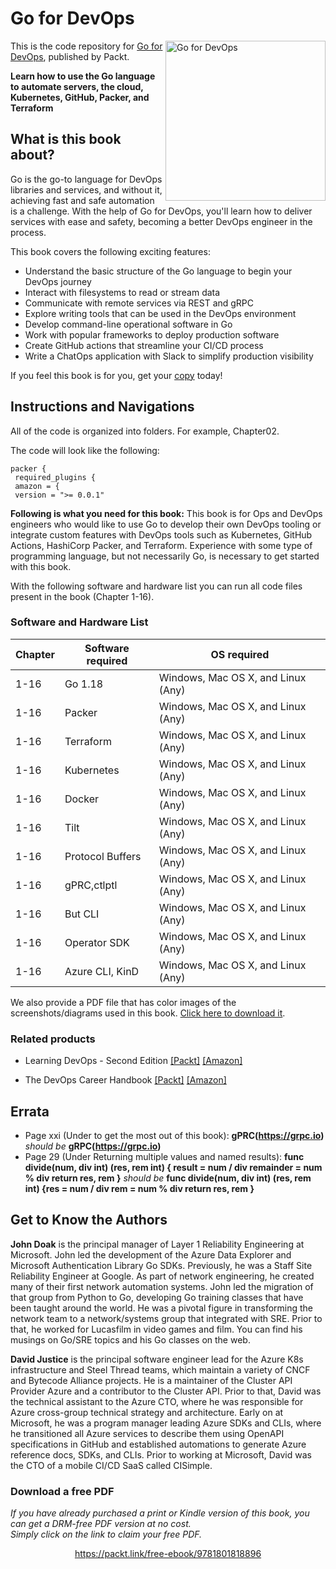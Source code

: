 
# Go for DevOps

<a href="https://www.packtpub.com/product/go-for-devops/9781801818896?utm_source=github&utm_medium=repository&utm_campaign=9781801818896"><img src="https://static.packt-cdn.com/products/9781801818896/cover/smaller" alt="Go for DevOps" height="256px" align="right"></a>

This is the code repository for [Go for DevOps](https://www.packtpub.com/product/go-for-devops/9781801818896?utm_source=github&utm_medium=repository&utm_campaign=9781801818896), published by Packt.

**Learn how to use the Go language to automate servers, the cloud, Kubernetes, GitHub, Packer, and Terraform**

## What is this book about?
Go is the go-to language for DevOps libraries and services, and without it, achieving fast and safe automation is a challenge. With the help of Go for DevOps, you'll learn how to deliver services with ease and safety, becoming a better DevOps engineer in the process.

This book covers the following exciting features:
* Understand the basic structure of the Go language to begin your DevOps journey
* Interact with filesystems to read or stream data
* Communicate with remote services via REST and gRPC
* Explore writing tools that can be used in the DevOps environment
* Develop command-line operational software in Go
* Work with popular frameworks to deploy production software
* Create GitHub actions that streamline your CI/CD process
* Write a ChatOps application with Slack to simplify production visibility

If you feel this book is for you, get your [copy](https://www.amazon.com/dp/1801818894) today!

## Instructions and Navigations
All of the code is organized into folders. For example, Chapter02.

The code will look like the following:
```
packer {
 required_plugins {
 amazon = {
 version = ">= 0.0.1"

```

**Following is what you need for this book:**
This book is for Ops and DevOps engineers who would like to use Go to develop their own DevOps tooling or integrate custom features with DevOps tools such as Kubernetes, GitHub Actions, HashiCorp Packer, and Terraform. Experience with some type of programming language, but not necessarily Go, is necessary to get started with this book.

With the following software and hardware list you can run all code files present in the book (Chapter 1-16).
### Software and Hardware List
| Chapter  | Software required | OS required |
| -------- | ------------------------------------ | ----------------------------------- |
| 1-16     | Go 1.18           | Windows, Mac OS X, and Linux (Any) |
| 1-16     | Packer            | Windows, Mac OS X, and Linux (Any) |
| 1-16     | Terraform         | Windows, Mac OS X, and Linux (Any) |
| 1-16     | Kubernetes        | Windows, Mac OS X, and Linux (Any) |
| 1-16     | Docker            | Windows, Mac OS X, and Linux (Any) |
| 1-16     | Tilt              | Windows, Mac OS X, and Linux (Any) |
| 1-16     | Protocol Buffers  | Windows, Mac OS X, and Linux (Any) |
| 1-16     | gPRC,ctlptl       | Windows, Mac OS X, and Linux (Any) |
| 1-16     | But CLI           | Windows, Mac OS X, and Linux (Any) |
| 1-16     | Operator SDK      | Windows, Mac OS X, and Linux (Any) |
| 1-16     | Azure CLI, KinD   | Windows, Mac OS X, and Linux (Any) |

We also provide a PDF file that has color images of the screenshots/diagrams used in this book. [Click here to download it](https://static.packt-cdn.com/downloads/9781801818896_ColorImages.pdf).

### Related products
* Learning DevOps - Second Edition [[Packt]](https://www.packtpub.com/product/learning-devops-second-edition/9781801818964?utm_source=github&utm_medium=repository&utm_campaign=9781801818964) [[Amazon]](https://www.amazon.com/dp/1801818967)

* The DevOps Career Handbook [[Packt]](https://www.packtpub.com/product/the-devops-career-handbook/9781803230948?utm_source=github&utm_medium=repository&utm_campaign=9781803230948) [[Amazon]](https://www.amazon.com/dp/1803230940)

## Errata
 * Page xxi (Under to get the most out of this book): **gPRC(https://grpc.io)** _should be_ **gRPC(https://grpc.io)**
 * Page 29 (Under Returning multiple values and named results): **func divide(num, div int) (res, rem int) { result = num / div remainder = num % div return res, rem }** _should be_ **func divide(num, div int) (res, rem int) {res = num / div rem = num % div return res, rem
}**

## Get to Know the Authors
**John Doak**
is the principal manager of Layer 1 Reliability Engineering at Microsoft. John led the development of the Azure Data Explorer and Microsoft Authentication Library Go SDKs. Previously, he was a Staff Site Reliability Engineer at Google. As part of network engineering, he created many of their first network automation systems. John led the migration of that group from Python to Go, developing Go training classes that have been taught around the world. He was a pivotal figure in transforming the network team to a network/systems group that integrated with SRE. Prior to that, he worked for Lucasfilm in video games and film. You can find his musings on Go/SRE topics and his Go classes on the web.

**David Justice**
is the principal software engineer lead for the Azure K8s infrastructure and Steel Thread teams, which maintain a variety of CNCF and Bytecode Alliance projects. He is a maintainer of the Cluster API Provider Azure and a contributor to the Cluster API. Prior to that, David was the technical assistant to the Azure CTO, where he was responsible for Azure cross-group technical strategy and architecture. Early on at Microsoft, he was a program manager leading Azure SDKs and CLIs, where he transitioned all Azure services to describe them using OpenAPI specifications in GitHub and established automations to generate Azure reference docs, SDKs, and CLIs. Prior to working at Microsoft, David was the CTO of a mobile CI/CD SaaS called CISimple.
### Download a free PDF

 <i>If you have already purchased a print or Kindle version of this book, you can get a DRM-free PDF version at no cost.<br>Simply click on the link to claim your free PDF.</i>
<p align="center"> <a href="https://packt.link/free-ebook/9781801818896">https://packt.link/free-ebook/9781801818896 </a> </p>
